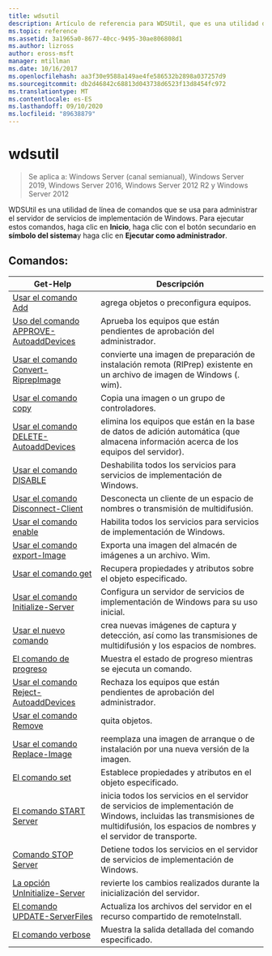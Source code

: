 ```yaml
---
title: wdsutil
description: Artículo de referencia para WDSUtil, que es una utilidad de línea de comandos que se usa para administrar el servidor de servicios de implementación de Windows.
ms.topic: reference
ms.assetid: 3a1965a0-8677-40cc-9495-30ae806808d1
ms.author: lizross
author: eross-msft
manager: mtillman
ms.date: 10/16/2017
ms.openlocfilehash: aa3f30e9588a149ae4fe586532b2898a037257d9
ms.sourcegitcommit: db2d46842c68813d043738d6523f13d8454fc972
ms.translationtype: MT
ms.contentlocale: es-ES
ms.lasthandoff: 09/10/2020
ms.locfileid: "89638879"
---
```

# <a name="wdsutil"></a>wdsutil

> Se aplica a: Windows Server (canal semianual), Windows Server 2019, Windows Server 2016, Windows Server 2012 R2 y Windows Server 2012

WDSUtil es una utilidad de línea de comandos que se usa para administrar el servidor de servicios de implementación de Windows. Para ejecutar estos comandos, haga clic en **Inicio**, haga clic con el botón secundario en **símbolo del sistema**y haga clic en **Ejecutar como administrador**.
## <a name="commands"></a>Comandos:
|Get-Help|Descripción|
|------|--------|
|[Usar el comando Add](using-the-add-command.md)|agrega objetos o preconfigura equipos.|
|[Uso del comando APPROVE-AutoaddDevices](using-the-approve-autoadddevices-command.md)|Aprueba los equipos que están pendientes de aprobación del administrador.|
|[Usar el comando Convert-RiprepImage](using-the-convert-riprepimage-command.md)|convierte una imagen de preparación de instalación remota (RIPrep) existente en un archivo de imagen de Windows (. wim).|
|[Usar el comando copy](using-the-copy-command.md)|Copia una imagen o un grupo de controladores.|
|[Usar el comando DELETE-AutoaddDevices](using-the-delete-autoadddevices-command.md)|elimina los equipos que están en la base de datos de adición automática (que almacena información acerca de los equipos del servidor).|
|[Usar el comando DISABLE](using-the-disable-command.md)|Deshabilita todos los servicios para servicios de implementación de Windows.|
|[Usar el comando Disconnect-Client](using-the-disconnect-client-command.md)|Desconecta un cliente de un espacio de nombres o transmisión de multidifusión.|
|[Usar el comando enable](using-the-enable-command.md)|Habilita todos los servicios para servicios de implementación de Windows.|
|[Usar el comando export-Image](using-the-export-image-command.md)|Exporta una imagen del almacén de imágenes a un archivo. Wim.|
|[Usar el comando get](using-the-get-command.md)|Recupera propiedades y atributos sobre el objeto especificado.|
|[Usar el comando Initialize-Server](using-the-initialize-server-command.md)|Configura un servidor de servicios de implementación de Windows para su uso inicial.|
|[Usar el nuevo comando](using-the-new-command.md)|crea nuevas imágenes de captura y detección, así como las transmisiones de multidifusión y los espacios de nombres.|
|[El comando de progreso](the-progress-command.md)|Muestra el estado de progreso mientras se ejecuta un comando.|
|[Usar el comando Reject-AutoaddDevices](using-the-reject-autoadddevices-command.md)|Rechaza los equipos que están pendientes de aprobación del administrador.|
|[Usar el comando Remove](using-the-remove-command.md)|quita objetos.|
|[Usar el comando Replace-Image](using-the-replace-image-command.md)|reemplaza una imagen de arranque o de instalación por una nueva versión de la imagen.|
|[El comando set](the-set-command.md)|Establece propiedades y atributos en el objeto especificado.|
|[El comando START Server](the-start-server-command.md)|inicia todos los servicios en el servidor de servicios de implementación de Windows, incluidas las transmisiones de multidifusión, los espacios de nombres y el servidor de transporte.|
|[Comando STOP Server](the-stop-server-command.md)|Detiene todos los servicios en el servidor de servicios de implementación de Windows.|
|[La opción UnInitialize-Server](the-uninitialize-server-option.md)|revierte los cambios realizados durante la inicialización del servidor.|
|[El comando UPDATE-ServerFiles](the-update-serverfiles-command.md)|Actualiza los archivos del servidor en el recurso compartido de remoteInstall.|
|[El comando verbose](the-verbose-command.md)|Muestra la salida detallada del comando especificado.|
